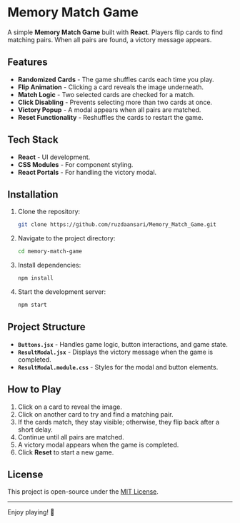 # Memory Match Game

A simple **Memory Match Game** built with **React**. Players flip cards to find matching pairs. When all pairs are found, a victory message appears.

## Features

- **Randomized Cards** - The game shuffles cards each time you play.
- **Flip Animation** - Clicking a card reveals the image underneath.
- **Match Logic** - Two selected cards are checked for a match.
- **Click Disabling** - Prevents selecting more than two cards at once.
- **Victory Popup** - A modal appears when all pairs are matched.
- **Reset Functionality** - Reshuffles the cards to restart the game.

## Tech Stack

- **React** - UI development.
- **CSS Modules** - For component styling.
- **React Portals** - For handling the victory modal.

## Installation

1. Clone the repository:
   ```sh
   git clone https://github.com/ruzdaansari/Memory_Match_Game.git
   ```
2. Navigate to the project directory:
   ```sh
   cd memory-match-game
   ```
3. Install dependencies:
   ```sh
   npm install
   ```
4. Start the development server:
   ```sh
   npm start
   ```

## Project Structure

- **`Buttons.jsx`** - Handles game logic, button interactions, and game state.
- **`ResultModal.jsx`** - Displays the victory message when the game is completed.
- **`ResultModal.module.css`** - Styles for the modal and button elements.

## How to Play

1. Click on a card to reveal the image.
2. Click on another card to try and find a matching pair.
3. If the cards match, they stay visible; otherwise, they flip back after a short delay.
4. Continue until all pairs are matched.
5. A victory modal appears when the game is completed.
6. Click **Reset** to start a new game.

## License

This project is open-source under the [MIT License](LICENSE).

---

Enjoy playing! 🎉

